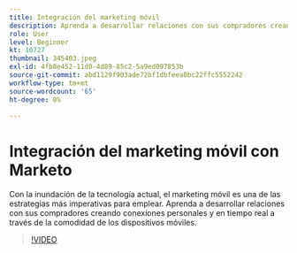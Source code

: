 ```yaml
---
title: Integración del marketing móvil
description: Aprenda a desarrollar relaciones con sus compradores creando conexiones personales y en tiempo real a través de la comodidad de los dispositivos móviles.
role: User
level: Beginner
kt: 10727
thumbnail: 345403.jpeg
exl-id: 4fb8e452-11d0-4d89-85c2-5a9ed097853b
source-git-commit: abd1129f903ade72bf1dbfeea0bc22ffc5552242
workflow-type: tm+mt
source-wordcount: '65'
ht-degree: 0%

---
```


# Integración del marketing móvil con Marketo

Con la inundación de la tecnología actual, el marketing móvil es una de las estrategias más imperativas para emplear. Aprenda a desarrollar relaciones con sus compradores creando conexiones personales y en tiempo real a través de la comodidad de los dispositivos móviles.

>[!VIDEO](https://video.tv.adobe.com/v/345403/?quality=12&learn=on)

